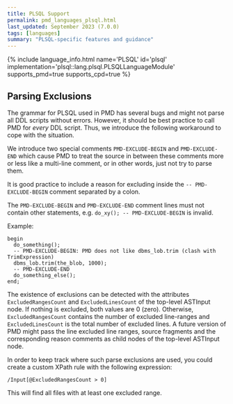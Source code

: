 ```yaml
---
title: PLSQL Support
permalink: pmd_languages_plsql.html
last_updated: September 2023 (7.0.0)
tags: [languages]
summary: "PLSQL-specific features and guidance"
---
```


{% include language_info.html name='PLSQL' id='plsql' implementation='plsql::lang.plsql.PLSQLLanguageModule' supports_pmd=true supports_cpd=true %}

## Parsing Exclusions

The grammar for PLSQL used in PMD has several bugs and might not parse all DDL scripts
without errors. However, it should be best practice to call PMD for _every_ DDL script.
Thus, we introduce the following workaround to cope with the situation.

We introduce two special comments `PMD-EXCLUDE-BEGIN` and `PMD-EXCLUDE-END`
which cause PMD to treat the source in between these comments more or less
like a multi-line comment, or in other words, just not try to parse them.

It is good practice to include a reason for excluding inside the
`-- PMD-EXCLUDE-BEGIN` comment separated by a colon.

The `PMD-EXCLUDE-BEGIN` and `PMD-EXCLUDE-END` comment lines must not contain
other statements, e.g. `do_xy(); -- PMD-EXCLUDE-BEGIN` is invalid.

Example:

```
begin
  do_something();
  -- PMD-EXCLUDE-BEGIN: PMD does not like dbms_lob.trim (clash with TrimExpression)
  dbms_lob.trim(the_blob, 1000);
  -- PMD-EXCLUDE-END
  do_something_else();
end;
```

The existence of exclusions can be detected with the attributes
`ExcludedRangesCount` and `ExcludedLinesCount` of the top-level ASTInput node.
If nothing is excluded, both values are 0 (zero).
Otherwise, `ExcludedRangesCount` contains the number of excluded line-ranges
and `ExcludedLinesCount` is the total number of excluded lines.
A future version of PMD might pass the line excluded line ranges,
source fragments and the corresponding reason comments
as child nodes of the top-level ASTInput node.

In order to keep track where such parse exclusions are used, you could create
a custom XPath rule with the following expression:

    /Input[@ExcludedRangesCount > 0]

This will find all files with at least one excluded range.
